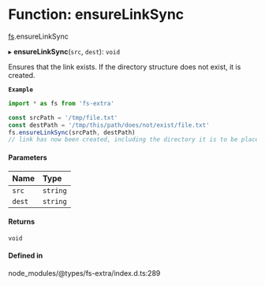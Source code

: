 # Function: ensureLinkSync

[fs](../modules/fs.md).ensureLinkSync

▸ **ensureLinkSync**(`src`, `dest`): `void`

Ensures that the link exists. If the directory structure does not exist, it is created.

**`Example`**

```ts
import * as fs from 'fs-extra'

const srcPath = '/tmp/file.txt'
const destPath = '/tmp/this/path/does/not/exist/file.txt'
fs.ensureLinkSync(srcPath, destPath)
// link has now been created, including the directory it is to be placed in
```

#### Parameters

| Name | Type |
| :------ | :------ |
| `src` | `string` |
| `dest` | `string` |

#### Returns

`void`

#### Defined in

node_modules/@types/fs-extra/index.d.ts:289

